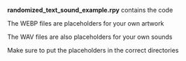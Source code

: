 **randomized_text_sound_example.rpy** contains the code

The WEBP files are placeholders for your own artwork

The WAV files are also placeholders for your own sounds

Make sure to put the placeholders in the correct directories

